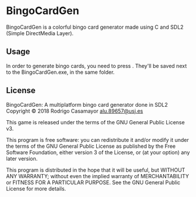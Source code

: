 # BingoCardGen

BingoCardGen is a colorful bingo card generator made using C and SDL2 (Simple DirectMedia Layer).

## Usage

In order to generate bingo cards, you need to press <Space>.
They'll be saved next to the BingoCardGen.exe, in the same folder.

## License

BingoCardGen: A multiplatform bingo card generator done in SDL2
Copyright © 2018 Rodrigo Casamayor <alu.89657@usj.es>

This game is released under the terms of the GNU General Public License v3.

This program is free software: you can redistribute it and/or modify it under the terms of the GNU General Public License as published by the Free Software Foundation, either version 3 of the License, or (at your option) any later version.

This program is distributed in the hope that it will be useful, but WITHOUT ANY WARRANTY; without even the implied warranty of MERCHANTABILITY or FITNESS FOR A PARTICULAR PURPOSE. See the GNU General Public License for more details.
